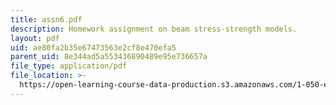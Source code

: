 ```yaml
---
title: assn6.pdf
description: Homework assignment on beam stress-strength models.
layout: pdf
uid: ae80fa2b35e67473563e2cf8e470efa5
parent_uid: 8e344ad5a553436890489e95e736657a
file_type: application/pdf
file_location: >-
  https://open-learning-course-data-production.s3.amazonaws.com/1-050-engineering-mechanics-i-fall-2007/ae80fa2b35e67473563e2cf8e470efa5_assn6.pdf
---
```

